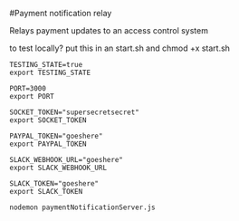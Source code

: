 #Payment notification relay

Relays payment updates to an access control system

to test locally? put this in an start.sh and chmod +x start.sh

    TESTING_STATE=true
    export TESTING_STATE

    PORT=3000
    export PORT

    SOCKET_TOKEN="supersecretsecret"
    export SOCKET_TOKEN

    PAYPAL_TOKEN="goeshere"
    export PAYPAL_TOKEN

    SLACK_WEBHOOK_URL="goeshere"
    export SLACK_WEBHOOK_URL

    SLACK_TOKEN="goeshere"
    export SLACK_TOKEN

    nodemon paymentNotificationServer.js
